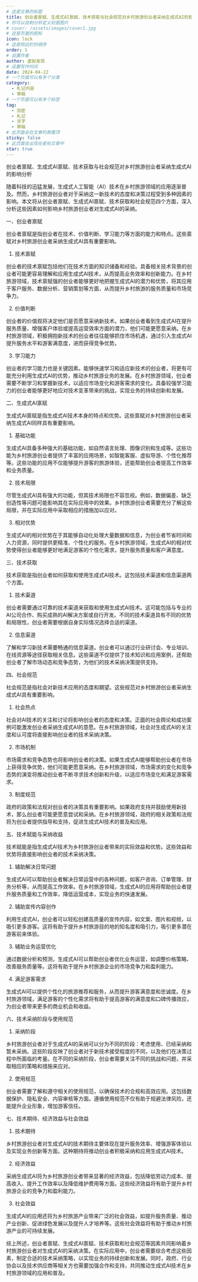 ```yaml
---
# 这是文章的标题
title: 创业者禀赋、生成式AI禀赋、技术获取与社会规范对乡村旅游创业者采纳生成式AI的影响分析
# 你可以自制分析定义封面图片
# cover: /assets/images/cover1.jpg
# 这是页面的图标
icon: lock
# 这是侧边栏的顺序
order: 1
# 设置作者
author: 虚拟发现
# 设置写作时间
date: 2024-04-22
# 一个页面可以有多个分类
category:
  - 札记内容
  - 草稿
# 一个页面可以有多个标签
tag:
  - 加密
  - 札记
  - 文字
  - 草稿
# 此页面会在文章列表置顶
sticky: false
# 此页面会出现在星标文章中
star: true
---
```


创业者禀赋、生成式AI禀赋、技术获取与社会规范对乡村旅游创业者采纳生成式AI的影响分析

随着科技的迅猛发展，生成式人工智能（AI）技术在乡村旅游领域的应用逐渐普及。然而，乡村旅游创业者对于采纳这一新技术的态度和决策过程受到多种因素的影响。本文将从创业者禀赋、生成式AI禀赋、技术获取和社会规范四个方面，深入分析这些因素如何影响乡村旅游创业者对生成式AI的采纳。

一、创业者禀赋

创业者禀赋是指创业者在技术、价值判断、学习能力等方面的能力和特点。这些禀赋对乡村旅游创业者采纳生成式AI具有重要影响。

1. 技术禀赋

创业者的技术禀赋包括他们在技术方面的知识储备和经验。具备相关技术背景的创业者可能更容易理解和应用生成式AI技术，从而提高业务效率和创新能力。在乡村旅游领域，技术禀赋强的创业者能够更好地把握生成式AI的潜力和优势，将其应用于客户服务、数据分析、营销策划等方面，从而提升乡村旅游的服务质量和市场竞争力。

2. 价值判断

创业者的价值观将决定他们是否愿意采纳新技术。如果创业者看到生成式AI在提升服务质量、增强客户体验或提高运营效率方面的潜力，他们可能更愿意采纳。在乡村旅游领域，积极拥抱新技术的创业者往往能够抓住市场机遇，通过引入生成式AI提升服务水平和游客满意度，进而获得竞争优势。

3. 学习能力

创业者的学习能力也是关键因素。能够快速学习和适应新技术的创业者，将更有可能充分利用生成式AI的优势，推动乡村旅游业务的发展。在乡村旅游领域，创业者需要不断学习和掌握新技术，以适应市场变化和游客需求的变化。具备较强学习能力的创业者能够更好地应对技术变革带来的挑战，实现业务的持续创新和发展。

二、生成式AI禀赋

生成式AI禀赋是指生成式AI技术本身的特点和优势。这些禀赋对乡村旅游创业者采纳生成式AI同样具有重要影响。

1. 基础功能

生成式AI具备多种强大的基础功能，如自然语言处理、图像识别和生成等。这些功能为乡村旅游创业者提供了丰富的应用场景，如智能客服、虚拟导游、个性化推荐等。这些功能的应用不仅能够提升游客的旅游体验，还能帮助创业者提高工作效率和业务质量。

2. 技术局限

尽管生成式AI具有强大的功能，但其技术局限也不容忽视。例如，数据偏差、缺乏创造性等问题可能影响其在实际应用中的效果。乡村旅游创业者需要充分了解这些局限，并在实际应用中采取相应的措施加以应对。

3. 相对优势

生成式AI的相对优势在于其能够自动化处理大量数据和信息，为创业者节省时间和人力资源，同时提供更精准、个性化的服务。在乡村旅游领域，生成式AI的相对优势使得创业者能够更好地满足游客的个性化需求，提升服务质量和客户满意度。

三、技术获取

技术获取是指创业者如何获取和使用生成式AI技术。这包括技术渠道和信息渠道两个方面。

1. 技术渠道

创业者需要通过可靠的技术渠道来获取和使用生成式AI技术。这可能包括与专业的AI公司合作、购买成熟的AI解决方案或自行开发。不同的技术渠道具有不同的优势和局限性，创业者需要根据自身实际情况选择合适的渠道。

2. 信息渠道

了解和学习新技术需要畅通的信息渠道。创业者可以通过行业研讨会、专业培训、在线资源等途径获取相关信息。这些渠道不仅提供了技术知识和应用案例，还帮助创业者了解市场动态和竞争态势，为他们的技术采纳决策提供支持。

四、社会规范

社会规范是指社会对新技术应用的态度和期望。这些规范对乡村旅游创业者采纳生成式AI具有重要影响。

1. 社会热点

社会对AI技术的关注和讨论将影响创业者的态度和决策。正面的社会舆论和成功案例可能激发创业者采纳生成式AI的意愿。在乡村旅游领域，社会对生成式AI的关注度和认可度将直接影响创业者的技术采纳决策。

2. 市场机制

市场需求和竞争态势也将影响创业者的决策。如果生成式AI能够帮助创业者在市场上获得竞争优势，他们可能更愿意采纳。在乡村旅游领域，市场需求的变化和竞争态势的演变将推动创业者不断寻求技术创新和升级，以适应市场变化和满足游客需求。

3. 制度规范

政府的政策和法规对创业者的决策具有重要影响。如果政府支持并鼓励使用新技术，那么创业者可能更愿意尝试和采纳。在乡村旅游领域，政府的相关政策和法规将为创业者提供指导和支持，促进生成式AI技术的普及和应用。

五、技术赋能与采纳收益

技术赋能是指生成式AI技术为乡村旅游创业者带来的实际效益和优势。这些效益和优势将直接影响创业者的技术采纳决策。

1. 辅助解决日常问题

生成式AI可以帮助创业者解决日常运营中的各种问题，如客户咨询、订单管理、财务分析等，从而提高工作效率。在乡村旅游领域，生成式AI的应用将帮助创业者提升服务质量和工作效率，降低运营成本，实现业务的快速发展。

2. 辅助宣传内容创作

利用生成式AI，创业者可以轻松创建高质量的宣传内容，如文案、图片和视频，以吸引更多游客。这将有助于提升乡村旅游目的地的知名度和吸引力，吸引更多潜在游客前来体验。

3. 辅助业务运营优化

通过数据分析和预测，生成式AI可以帮助创业者优化业务运营，如调整价格策略、改善服务质量等。这将有助于提升乡村旅游企业的市场竞争力和盈利能力。

4. 满足游客需求

生成式AI可以提供个性化的旅游推荐和服务，从而提升游客满意度和忠诚度。在乡村旅游领域，满足游客的个性化需求将有助于提高游客的满意度和口碑传播效应，为创业者带来更多的商业机会和收益。

六、技术采纳阶段与使用规范

1. 采纳阶段

乡村旅游创业者对于生成式AI的采纳可以分为不同的阶段：考虑使用、已经采纳和暂未采纳。这些阶段反映了创业者对于新技术接受程度的不同，以及他们在决策过程中所面临的考量。在不同的采纳阶段，创业者需要关注不同的挑战和问题，并采取相应的策略和措施来应对。

2. 使用规范

创业者需要了解和遵守相关的使用规范，以确保技术的合规和高效应用。这包括数据保护、隐私安全、内容审核等方面。遵循使用规范不仅有助于规避法律风险，还能提升企业形象，增加游客信任。

七、技术期待、经济效益与社会效益

1. 技术期待

乡村旅游创业者对生成式AI的技术期待主要体现在提升服务效率、增强游客体验以及实现业务创新等方面。这种期待将推动创业者积极采纳和应用生成式AI技术。

2. 经济效益

采纳生成式AI将为乡村旅游创业者带来显著的经济效益，包括降低劳动力成本、提高收入、提升工作效率以及降低维护费用等方面。这些经济效益将有助于提升乡村旅游企业的竞争力和盈利能力。

3. 社会效益

生成式AI的应用还将为乡村旅游产业带来广泛的社会效益，如提升服务质量、推动产业创新、促进绿色发展以及提升人才培养等。这些社会效益将有助于推动乡村旅游产业的可持续发展。

综上所述，创业者禀赋、生成式AI禀赋、技术获取和社会规范等因素共同影响着乡村旅游创业者对生成式AI的采纳决策。在实际应用中，创业者需要综合考虑这些因素，制定合适的技术采纳策略，以实现业务的持续创新和发展。同时，政府、行业协会以及技术供应商等相关方也需要加强合作和支持，共同推动生成式AI技术在乡村旅游领域的应用和普及。